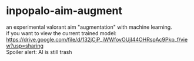 # inpopalo-aim-augment
an experimental valorant aim "augmentation" with machine learning.   
if you want to view the current trained model:
https://drive.google.com/file/d/132jCjP_iWWfovOUjI44OHRspAc9Pkp_f/view?usp=sharing   
Spoiler alert: AI is still trash